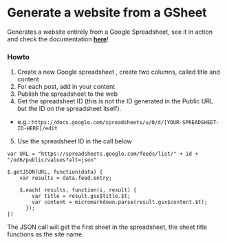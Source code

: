 # Generate a website from a GSheet
Generates a website entirely from a Google Spreadsheet, see it in action and check the documentation **[here](https://rawgit.com/brechtv/googlesheets_website/master/index.html)**!

### Howto

1. Create a new Google spreadsheet , create two columns, called title and content
2. For each post, add in your content
3. Publish the spreadsheet to the web
4. Get the spreadsheet ID (this is not the ID generated in the Public URL but the ID on the spreadsheet itself).
* e.g.: `https://docs.google.com/spreadsheets/u/0/d/[YOUR-SPREADSHEET-ID-HERE]/edit`
5. Use the spreadsheet ID in the call below

```
var URL = "https://spreadsheets.google.com/feeds/list/" + id + "/od6/public/values?alt=json"

$.getJSON(URL, function(data) {
    var results = data.feed.entry;

    $.each( results, function(i, result) {
        var title = result.gsx$title.$t;
        var content = micromarkdown.parse(result.gsx$content.$t);
      });
})
```

The JSON call will get the first sheet in the spreadsheet, the sheet title functions as the site name.
